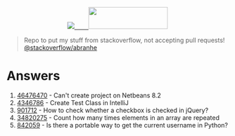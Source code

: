 <p align="center">
  <a href="https://stackoverflow.com/users/7602110/">
    <img src="https://cdn.svgporn.com/logos/stackoverflow.svg">  
    <img src="https://stackoverflow.com/users/flair/7602110.png" width="180" height="50">
   </a>
</p>

> Repo to put my stuff from stackoverflow, not accepting pull requests! [@stackoverflow/abranhe](https://stackoverflow.com/users/7602110/carlos-abraham)

# Answers


1. [46476470](46476470) - Can't create project on Netbeans 8.2
1. [4346786](4346786) - Create Test Class in IntelliJ
1. [901712](901712) - How to check whether a checkbox is checked in jQuery?
1. [34820275](34820275) - Count how many times elements in an array are repeated
1. [842059](842059) - Is there a portable way to get the current username in Python?
